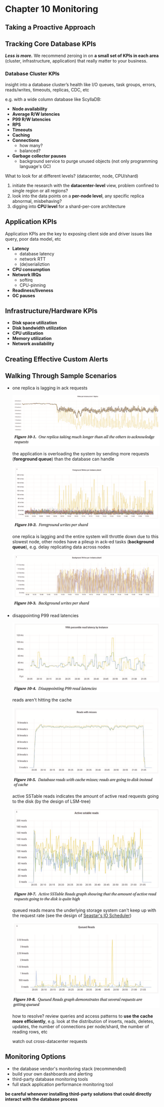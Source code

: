 # Chapter 10 Monitoring

## Taking a Proactive Approach

## Tracking Core Database KPIs

***Less is more.*** We recommend zeroing in on **a small set of KPIs in each area** (cluster, infrastructure, application) that really matter to your business.

### Database Cluster KPIs

insight into a database cluster’s health like I/O queues, task groups, errors, reads/writes, timeouts, replicas, CDC, etc

e.g. with a wide column database like ScyllaDB:

- **Node availability**
- **Average R/W latencies**
- **P99 R/W latencies**
- **RPS**
- **Timeouts**
- **Caching**
- **Connections**
    - how many?
    - balanced?
- **Garbage collector pauses**
    - background service to purge unused objects (not only programming language's GC)

What to look for at different levels? (datacenter, node, CPU/shard)

1. initiate the research with the **datacenter-level** view, problem confined to single region or all regions?
2. look into the data points on a **per-node level**, any specific replica abnormal, misbehaving?
3. digging into **CPU level** for a shard-per-core architecture

## Application KPIs

Application KPIs are the key to exposing client side and driver issues like query, poor data model, etc

- **Latency**
    - database latency
    - network RTT
    - (de)serializtion
- **CPU consumption**
- **Network IRQs**
    - softirq
    - CPU-pinning
- **Readiness/liveness**
- **GC pauses**

## Infrastructure/Hardware KPIs

- **Disk space utilization**
- **Disk bandwidth utilization**
- **CPU utilization**
- **Memory utilization**
- **Network availability**

## Creating Effective Custom Alerts

## Walking Through Sample Scenarios

- one replica is lagging in ack requests

    ![](images/10.01.png)

    the application is overloading the system by sending more requests (**foreground queue**) than the database can handle

    ![](images/10.02.png)

    one replica is lagging and the entire system will throttle down due to this slowest node, other nodes have a pileup in ack-ed tasks (**background queue**), e.g. delay replicating data across nodes

    ![](images/10.03.png)

- disappointing P99 read latencies

    ![](images/10.04.png)

    reads aren't hitting the cache

    ![](images/10.05.png)

    active SSTable reads indicates the amount of active read requests going to the disk (by the design of LSM-tree)

    ![](images/10.07.png)

    queued reads means the underlying storage system can't keep up with the request rate (see the design of [Seastar's IO Scheduler](../seastar/New_Disk_IO_Scheduler_For_RW.md))

    ![](images/10.08.png)

    how to resolve? review queries and access patterns to **use the cache more efficiently**, e.g. look at the distribution of inserts, reads, deletes, updates, the number of connections per node/shard, the number of reading rows, etc

    watch out cross-datacenter requests

## Monitoring Options

- the database vendor's monitoring stack (recommended)
- build your own dashboards and alerting
- third-party database monitoring tools
- full stack application performance monitoring tool

**be careful whenever installing third-party solutions that could directly interact with the database process**
